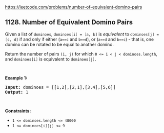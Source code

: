 https://leetcode.com/problems/number-of-equivalent-domino-pairs

## 1128. Number of Equivalent Domino Pairs

<div><p>Given a list of <code>dominoes</code>, <code>dominoes[i] = [a, b]</code> is <em>equivalent</em> to <code>dominoes[j] = [c, d]</code> if and only if either (<code>a==c</code> and <code>b==d</code>), or (<code>a==d</code> and <code>b==c</code>) - that is, one domino can be rotated to be equal to another domino.</p>
<p>Return the number of pairs <code>(i, j)</code> for which <code>0 &lt;= i &lt; j &lt; dominoes.length</code>, and <code>dominoes[i]</code> is equivalent to <code>dominoes[j]</code>.</p>
<p> </p>
<p><strong>Example 1:</strong></p>
<pre><strong>Input:</strong> dominoes = [[1,2],[2,1],[3,4],[5,6]]
<strong>Output:</strong> 1
</pre>
<p> </p>
<p><strong>Constraints:</strong></p>
<ul>
<li><code>1 &lt;= dominoes.length &lt;= 40000</code></li>
<li><code>1 &lt;= dominoes[i][j] &lt;= 9</code></li>
</ul></div>
